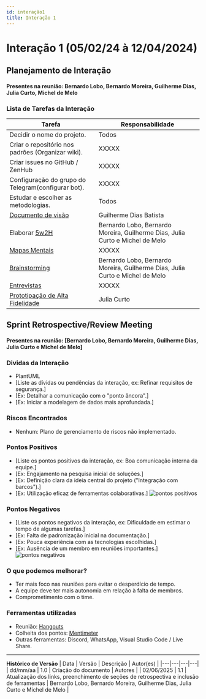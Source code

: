 ```yaml
---
id: interação1
title: Interação 1
---
```


# Interação 1 (05/02/24 à 12/04/2024)


## Planejamento de Interação
#### Presentes na reunião: Bernardo Lobo, Bernardo Moreira, Guilherme Dias, Julia Curto, Michel de Melo

###  Lista de Tarefas da Interação

|Tarefa|Responsabilidade|
|---|----|
| Decidir o nome do projeto.|Todos|
| Criar o repositório nos padrões (Organizar wiki).| XXXXX|
| Criar issues no GitHub / ZenHub| XXXXX|
| Configuração do grupo do Telegram(configurar bot).|XXXXX|
| Estudar e escolher as metodologias.| Todos|
| [Documento de visão](docs/iniciacao/documento_de_visao.md) |Guilherme Dias Batista|
| Elaborar [5w2H](docs/iniciacao/5w2h.md) |Bernardo Lobo, Bernardo Moreira, Guilherme Dias, Julia Curto e Michel de Melo|
| [Mapas Mentais](docs/iniciacao/mapa_mental.md) |XXXXX|
| [Brainstorming](docs/iniciacao/Brainstorm.md) |Bernardo Lobo, Bernardo Moreira, Guilherme Dias, Julia Curto e Michel de Melo|
| [Entrevistas](docs/iniciacao/entrevista.md) |XXXXX|
| [Prototipação de Alta Fidelidade](docs/iniciacao/prototipo_alta_fidelidade.md) |Julia Curto|

## Sprint Retrospective/Review Meeting

#### Presentes na reunião: [Bernardo Lobo, Bernardo Moreira, Guilherme Dias, Julia Curto e Michel de Melo]

### Dividas da Interação
- PlantUML
- [Liste as dívidas ou pendências da interação, ex: Refinar requisitos de segurança.]
- [Ex: Detalhar a comunicação com o "ponto âncora".]
- [Ex: Iniciar a modelagem de dados mais aprofundada.]

### Riscos Encontrados

- Nenhum: Plano de gerenciamento de riscos não implementado.

### Pontos Positivos

- [Liste os pontos positivos da interação, ex: Boa comunicação interna da equipe.]
- [Ex: Engajamento na pesquisa inicial de soluções.]
- [Ex: Definição clara da ideia central do projeto ("Integração com barcos").]
- [Ex: Utilização eficaz de ferramentas colaborativas.]
![pontos positivos](../assets/Sprints/S1-positivos.png)

### Pontos Negativos

- [Liste os pontos negativos da interação, ex: Dificuldade em estimar o tempo de algumas tarefas.]
- [Ex: Falta de padronização inicial na documentação.]
- [Ex: Pouca experiência com as tecnologias escolhidas.]
- [Ex: Ausência de um membro em reuniões importantes.]
![pontos negativos](../assets/Sprints/S1-negativos.png)

### O que podemos melhorar?
- Ter mais foco nas reuniões para evitar o desperdício de tempo.
- A equipe deve ter mais autonomia em relação à falta de membros.
- Comprometimento com o time.


### Ferramentas utilizadas

- Reunião: [Hangouts](https://hangouts.google.com/)
- Colheita dos pontos: [Mentimeter](https://www.mentimeter.com/)
- Outras ferramentas: Discord, WhatsApp, Visual Studio Code / Live Share.

---

**Histórico de Versão**
| Data | Versão | Descrição | Autor(es) |
|---|---|---|---|
| dd/mm/aa | 1.0 | Criação do documento | Autores |
| 02/06/2025 | 1.1 | Atualização dos links, preenchimento de seções de retrospectiva e inclusão de ferramentas | Bernardo Lobo, Bernardo Moreira, Guilherme Dias, Julia Curto e Michel de Melo |
